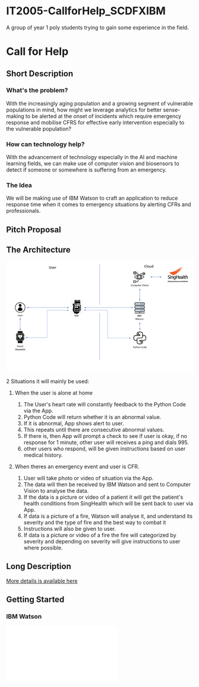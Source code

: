 # IT2005-CallforHelp_SCDFXIBM
A group of year 1 poly students trying to gain some experience in the field.
# Call for Help
## Short Description
### What's the problem?

With the increasingly aging population and a growing segment of vulnerable populations in mind, how might we leverage analytics for better sense-making to be alerted at the onset of incidents which require emergency response and mobilise CFRS for effective early intervention especially to the vulnerable population?

### How can technology help?

With the advancement of technology especially in the AI and machine learning fields, we can make use of computer vision and biosensors to detect if someone or somewhere is suffering from an emergency.

### The Idea

We will be making use of IBM Watson to craft an application to reduce response time when it comes to emergency situations by alerting CFRs and professionals.

## Pitch Proposal



## The Architecture

![Solution Architecture](image/solArch.png)

2 Situations it will mainly be used:

1. When the user is alone at home
    1. The User's heart rate will constantly feedback to the Python Code via the App.
    2. Python Code will return whether it is an abnormal value.
    3. If it is abnormal, App shows alert to user.
    4. This repeats until there are consecutive abnormal values.
    5. If there is, then App will prompt a check to see if user is okay, if no response for 1 minute, other user will receives a ping   and dials 995.
    6. other users who respond, will be given instructions based on user medical history.

2. When theres an emergency event and user is CFR.
    1. User will take photo or video of situation via the App.
    2. The data will then be received by IBM Watson and sent to Computer Vision to analyse the data.
    3. If the data is a picture or video of a patient it will get the patient's health conditions from SingHealth which will be sent back to user via App.
    4. If data is a picture of a fire, Watson will analyse it, and understand its severity and the type of fire and the best way to combat it 
    5. Instructions will also be given to user.
    6. If data is a picture or video of a fire the fire will categorized by severity and depending on severity will give instructions to user where possible.

## Long Description
<a href="https://docs.google.com/document/d/1nvfI0ENHBwIohhQT6EjDXGNtcbFp9wNmVMIBolRpPyw/edit" target="_blank">More details is available here</a>

## Getting Started

### IBM Watson

![How it works](fire_classifier/readme.md)

